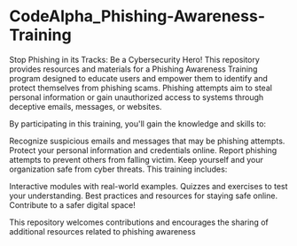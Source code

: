 # CodeAlpha_Phishing-Awareness-Training
Stop Phishing in its Tracks: Be a Cybersecurity Hero!
This repository provides resources and materials for a Phishing Awareness Training program designed to educate users and empower them to identify and protect themselves from phishing scams. Phishing attempts aim to steal personal information or gain unauthorized access to systems through deceptive emails, messages, or websites.

By participating in this training, you'll gain the knowledge and skills to:

Recognize suspicious emails and messages that may be phishing attempts.
Protect your personal information and credentials online.
Report phishing attempts to prevent others from falling victim.
Keep yourself and your organization safe from cyber threats.
This training includes:

Interactive modules with real-world examples.
Quizzes and exercises to test your understanding.
Best practices and resources for staying safe online.
Contribute to a safer digital space!

This repository welcomes contributions and encourages the sharing of additional resources related to phishing awareness
